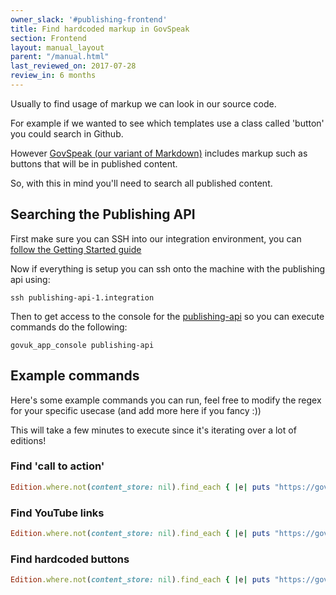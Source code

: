 ```yaml
---
owner_slack: '#publishing-frontend'
title: Find hardcoded markup in GovSpeak
section: Frontend
layout: manual_layout
parent: "/manual.html"
last_reviewed_on: 2017-07-28
review_in: 6 months
---
```


Usually to find usage of markup we can look in our source code.

For example if we wanted to see which templates use a class called 'button' you could search in Github.

However [GovSpeak (our variant of Markdown)](http://govuk-component-guide.herokuapp.com/components/govspeak) includes markup such as buttons that will be in published content.

So, with this in mind you'll need to search all published content.

## Searching the Publishing API

First make sure you can SSH into our integration environment, you can [follow the Getting Started guide](/manual/get-started.html#6-access-remote-environments)

Now if everything is setup you can ssh onto the machine with the publishing api using:

`ssh publishing-api-1.integration`

Then to get access to the console for the [publishing-api](https://github.com/alphagov/publishing-api) so you can execute commands do the following:

`govuk_app_console publishing-api`

## Example commands

Here's some example commands you can run, feel free to modify the regex for your specific usecase (and add more here if you fancy :))

This will take a few minutes to execute since it's iterating over a lot of editions!

### Find 'call to action'

```ruby
Edition.where.not(content_store: nil).find_each { |e| puts "https://gov.uk#{e.base_path}" if e.details.to_s =~ /class=\\"call-to-action/ }
```

### Find YouTube links

```ruby
Edition.where.not(content_store: nil).find_each { |e| puts "https://gov.uk#{e.base_path}" if e.details.to_s =~ /href=\\"https:\/\/www.youtube.com\/watch?v=/ }
```

### Find hardcoded buttons

```ruby
Edition.where.not(content_store: nil).find_each { |e| puts "https://gov.uk#{e.base_path}" if e.details.to_s =~ /class=\\"button/ }
```
